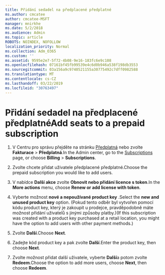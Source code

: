 ```yaml
---
title: Přidání sedadel na předplacené předplatné
ms.author: cmcatee
author: cmcatee-MSFT
manager: mnirkhe
ms.date: 5/2/2018
ms.audience: Admin
ms.topic: article
ROBOTS: NOINDEX, NOFOLLOW
localization_priority: Normal
ms.collection: Adm_O365
ms.custom: ''
ms.assetid: 9595e2e7-5f72-4b08-9e16-183fc6e9c108
ms.openlocfilehash: 07161bf45fb99539e4c6d0b946a538f198db3553
ms.sourcegitcommit: 03a156a9c9740521155a30775492c7dff0982588
ms.translationtype: MT
ms.contentlocale: cs-CZ
ms.lasthandoff: 03/22/2019
ms.locfileid: "30763497"
---
```

# <a name="add-seats-to-a-prepaid-subscription"></a><span data-ttu-id="fb95f-102">Přidání sedadel na předplacené předplatné</span><span class="sxs-lookup"><span data-stu-id="fb95f-102">Add seats to a prepaid subscription</span></span>

1. <span data-ttu-id="fb95f-103">V Centru pro správu přejděte na stránku [Předplatná](https://go.microsoft.com/fwlink/p/?linkid=842054) nebo zvolte **Fakturace** \> **Předplatná**.</span><span class="sxs-lookup"><span data-stu-id="fb95f-103">In the Admin center, go to the [Subscriptions](https://go.microsoft.com/fwlink/p/?linkid=842054) page, or choose **Billing** \> **Subscriptions**.</span></span>
    
2. <span data-ttu-id="fb95f-104">Zvolte chcete přidat uživatele předplacené předplatné.</span><span class="sxs-lookup"><span data-stu-id="fb95f-104">Choose the prepaid subscription you would like to add users.</span></span>
    
3. <span data-ttu-id="fb95f-105">V nabídce **Další akce** zvolte **Obnovit nebo přidání licence s token**.</span><span class="sxs-lookup"><span data-stu-id="fb95f-105">In the **More actions** menu, choose **Renew or add license with token**.</span></span>
    
4. <span data-ttu-id="fb95f-106">Vyberte možnost **nové a nepoužívané product key** .</span><span class="sxs-lookup"><span data-stu-id="fb95f-106">Select the **new and unused product key** option.</span></span> <span data-ttu-id="fb95f-107">(Pokud tento odběr byl vytvořen pomocí kódu product key, který je zakoupit u prodejce, pravděpodobně máte možnost přidání uživatelů s jinými způsoby platby.)</span><span class="sxs-lookup"><span data-stu-id="fb95f-107">(If this subscription was created with a product key purchased at a retail location, you might have the option to add users with other payment methods.)</span></span> 
    
5. <span data-ttu-id="fb95f-108">Zvolte **Další**.</span><span class="sxs-lookup"><span data-stu-id="fb95f-108">Choose **Next**.</span></span>
    
6. <span data-ttu-id="fb95f-109">Zadejte kód product key a pak zvolte **Další**.</span><span class="sxs-lookup"><span data-stu-id="fb95f-109">Enter the product key, then choose **Next**.</span></span>
    
7. <span data-ttu-id="fb95f-110">Zvolte možnost přidat další uživatele, vyberte **Další**a potom zvolte **Redeem**.</span><span class="sxs-lookup"><span data-stu-id="fb95f-110">Choose the option to add more users, choose **Next**, then choose **Redeem**.</span></span>
    

